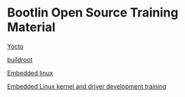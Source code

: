 
# Bootlin Open Source Training Material

[Yocto](https://bootlin.com/doc/training/yocto/)

[buildroot](https://bootlin.com/doc/training/buildroot/)

[Embedded linux](https://bootlin.com/doc/training/embedded-linux/)

[Embedded Linux kernel and driver development training](https://bootlin.com/doc/training/linux-kernel/)
